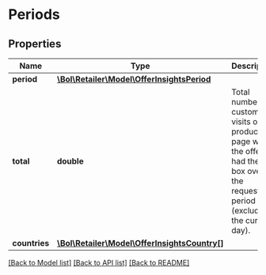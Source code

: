 # Periods

## Properties
Name | Type | Description | Notes
------------ | ------------- | ------------- | -------------
**period** | [**\Bol\Retailer\Model\OfferInsightsPeriod**](OfferInsightsPeriod.md) |  | 
**total** | **double** | Total number of customer visits on the product page when the offer had the buy box over the requested period (excluding the current day). | [optional] 
**countries** | [**\Bol\Retailer\Model\OfferInsightsCountry[]**](OfferInsightsCountry.md) |  | [optional] 

[[Back to Model list]](../README.md#documentation-for-models) [[Back to API list]](../README.md#documentation-for-api-endpoints) [[Back to README]](../README.md)


